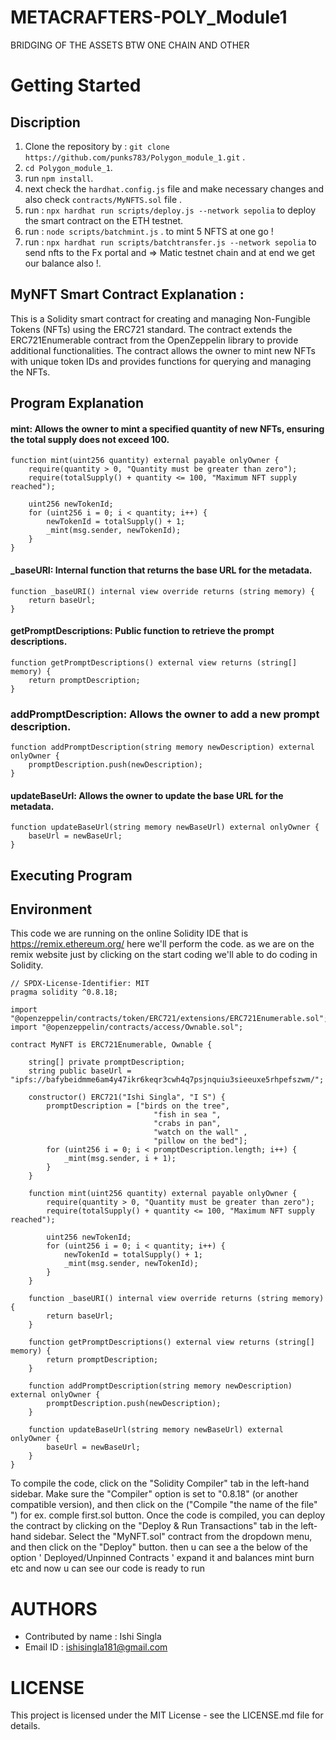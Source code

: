 # METACRAFTERS-POLY_Module1
BRIDGING OF THE ASSETS BTW ONE CHAIN AND OTHER 

# Getting Started

## Discription

1. Clone the repository by : `git clone https://github.com/punks783/Polygon_module_1.git` .
2. `cd Polygon_module_1`.
3. run `npm install`.
4. next check the `hardhat.config.js` file and make necessary changes and also check `contracts/MyNFTS.sol` file .
5. run : `npx hardhat run scripts/deploy.js --network sepolia` to deploy the smart contract on the ETH testnet.
6. run : `node scripts/batchmint.js` . to mint 5 NFTS at one go !
7. run : `npx hardhat run scripts/batchtransfer.js --network sepolia` to send nfts to the Fx portal and => Matic testnet chain and at end we get our balance also !.

## MyNFT Smart Contract Explanation : 

This is a Solidity smart contract for creating and managing Non-Fungible Tokens (NFTs) using the ERC721 standard. The contract extends the ERC721Enumerable contract from the OpenZeppelin library to provide additional functionalities. The contract allows the owner to mint new NFTs with unique token IDs and provides functions for querying and managing the NFTs.

## Program Explanation

#### mint: Allows the owner to mint a specified quantity of new NFTs, ensuring the total supply does not exceed 100.
```
function mint(uint256 quantity) external payable onlyOwner {
    require(quantity > 0, "Quantity must be greater than zero");
    require(totalSupply() + quantity <= 100, "Maximum NFT supply reached");

    uint256 newTokenId;
    for (uint256 i = 0; i < quantity; i++) {
        newTokenId = totalSupply() + 1;
        _mint(msg.sender, newTokenId);
    }
}
```

#### _baseURI: Internal function that returns the base URL for the metadata.
```
function _baseURI() internal view override returns (string memory) {
    return baseUrl;
}
```

#### getPromptDescriptions: Public function to retrieve the prompt descriptions.
```
function getPromptDescriptions() external view returns (string[] memory) {
    return promptDescription;
}
```

### addPromptDescription: Allows the owner to add a new prompt description.
```
function addPromptDescription(string memory newDescription) external onlyOwner {
    promptDescription.push(newDescription);
}
```

#### updateBaseUrl: Allows the owner to update the base URL for the metadata.
```
function updateBaseUrl(string memory newBaseUrl) external onlyOwner {
    baseUrl = newBaseUrl;
}
```

## Executing Program

## Environment
This code we are running on the online Solidity IDE that is https://remix.ethereum.org/ here we'll perform the code. as we are on the remix website just by clicking on the start coding we'll able to do coding in Solidity.

```
// SPDX-License-Identifier: MIT
pragma solidity ^0.8.18;

import "@openzeppelin/contracts/token/ERC721/extensions/ERC721Enumerable.sol";
import "@openzeppelin/contracts/access/Ownable.sol";

contract MyNFT is ERC721Enumerable, Ownable {

    string[] private promptDescription;
    string public baseUrl = "ipfs://bafybeidmme6am4y47ikr6keqr3cwh4q7psjnquiu3sieeuxe5rhpefszwm/";

    constructor() ERC721("Ishi Singla", "I S") {
        promptDescription = ["birds on the tree",
                                "fish in sea ",
                                "crabs in pan",
                                "watch on the wall" , 
                                "pillow on the bed"];
        for (uint256 i = 0; i < promptDescription.length; i++) {
            _mint(msg.sender, i + 1);
        }
    }

    function mint(uint256 quantity) external payable onlyOwner {
        require(quantity > 0, "Quantity must be greater than zero");
        require(totalSupply() + quantity <= 100, "Maximum NFT supply reached");

        uint256 newTokenId;
        for (uint256 i = 0; i < quantity; i++) {
            newTokenId = totalSupply() + 1;
            _mint(msg.sender, newTokenId);
        }
    }

    function _baseURI() internal view override returns (string memory) {
        return baseUrl;
    }

    function getPromptDescriptions() external view returns (string[] memory) {
        return promptDescription;
    }

    function addPromptDescription(string memory newDescription) external onlyOwner {
        promptDescription.push(newDescription);
    }

    function updateBaseUrl(string memory newBaseUrl) external onlyOwner {
        baseUrl = newBaseUrl;
    }
}
```

To compile the code, click on the "Solidity Compiler" tab in the left-hand sidebar. Make sure the "Compiler" option is set to "0.8.18" (or another compatible version), and then click on the ("Compile "the name of the file" ") for ex. comple first.sol button. Once the code is compiled, you can deploy the contract by clicking on the "Deploy & Run Transactions" tab in the left-hand sidebar. Select the "MyNFT.sol" contract from the dropdown menu, and then click on the "Deploy" button. then u can see a the below of the option ' Deployed/Unpinned Contracts ' expand it and balances mint burn etc and now u can see our code is ready to run 

# AUTHORS
* Contributed by name : Ishi Singla
* Email ID : ishisingla181@gmail.com

# LICENSE
This project is licensed under the MIT License - see the LICENSE.md file for details.

